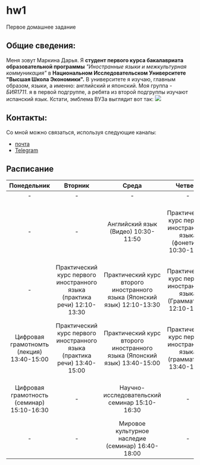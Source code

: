 # hw1
Первое домашнее задание
## Общие сведения:
Меня зовут Маркина Дарья. Я **студент первого курса бакалавриата образовательной программы** *"Иностранные языки и межкультурная коммуникация"* в **Национальном Исследовательском Университете "Высшая Школа Экономики".** В университете я изучаю, главным образом, языки, а именно: английский и японский. Моя группа - *БИЯ1711*. я в первой подгруппе, а ребята из второй подгруппы изучают испанский язык.
Кстати, эмблема ВУЗа выглядит вот так:
![](https://www.hse.ru/data/2014/06/25/1309038203/logo_с_hse_cmyk_e.jpg)
## Контакты:
Со мной можно связаться, используя следующие каналы:
* [почта](mailto:damarkina@edu.hse.ru)
* [Telegram](https://t.me/DaMarkina)
## Расписание
Понедельник|Вторник|Среда|Четверг|Пятница|Суббота|
:---:|:---:|:---:|:---:|:---:|:---:|
|-|-|-|-|-|-|
|-|-|Английский язык (Видео) 10:30-11:50|Практический курс первого иностранного языка (фонетика) 10:30-11:50 |Практический курс первого иностранного языка (практика речи) через раз 10:30-11:50|-|
|-|Практический курс первого иностранного языка (практика речи) 12:10-13:30|Практический курс второго иностранного языка (Японский язык) 12:10-13:30|Практический курс первого иностранного языка (Грамматика) 12:10-13:30|-|-|
|Цифровая грамотномть (лекция) 13:40-15:00|Практический курс первого иностранного языка (практика речи) 13:40-15:00|Практический курс второго иностранного языка (Японский язык) 13:40-15:00|Практический курс первого иностранного языка (грамматика) 13:40-15:00|-|Практический курс второго иностранного языка (Японский язык) через раз 13:40-15:00|
|Цифровая грамотность (семинар) 15:10-16:30|-|Научно-исследовательский семинар 15:10-16:30|-|Мировое культурное наследие (лекция) 15:10-16:30|Латинский язык 15:10-16:30|
|-|-|Мировое культурное наследие (семинар) 16:40-18:00|-|-|-|
